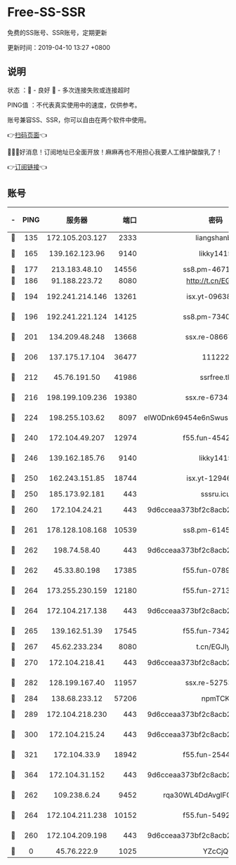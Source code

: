 # Free-SS-SSR

免费的SS账号、SSR账号，定期更新

更新时间：2019-04-10 13:27 +0800

## 说明

状态     ：🙂 - 良好 🙁 - 多次连接失败或连接超时

PING值   ：不代表真实使用中的速度，仅供参考。

账号兼容SS、SSR，你可以自由在两个软件中使用。

👉[扫码页面](https://liesauer.github.io/Free-SS-SSR/)👈

🎉🎉🎉好消息！订阅地址已全面开放！麻麻再也不用担心我要人工维护酸酸乳了！

👉[订阅链接](https://www.liesauer.net/yogurt/subscribe?ACCESS_TOKEN=DAYxR3mMaZAsaqUb)👈

## 账号

|-|PING|服务器|端口|密码|加密方式|区域|
|:----:|:----:|:-----:|-----:|:----:|:----:|:----:|
|🙂|135|172.105.203.127|2333|liangshanbo|chacha20|JP|
|🙂|165|139.162.123.96|9140|likky1415|aes-256-cfb|JP|
|🙂|177|213.183.48.10|14556|ss8.pm-46715191|rc4-md5|RU|
|🙂|186|91.188.223.72|8080|http://t.cn/EGJIyrl|rc4-md5|RU|
|🙂|194|192.241.214.146|13261|isx.yt-09638274|aes-256-cfb|US|
|🙂|196|192.241.221.124|14125|ss8.pm-73400574|aes-256-cfb|US|
|🙂|201|134.209.48.248|13668|ssx.re-08667439|aes-256-cfb|US|
|🙂|206|137.175.17.104|36477|111222|aes-256-cfb|US|
|🙂|212|45.76.191.50|41986|ssrfree.tk|aes-256-cfb|SG|
|🙂|216|198.199.109.236|19380|ssx.re-67345010|aes-256-cfb|US|
|🙂|224|198.255.103.62|8097|eIW0Dnk69454e6nSwuspv9DmS201tQ0D|aes-256-cfb|US|
|🙂|240|172.104.49.207|12974|f55.fun-45425940|aes-256-cfb|SG|
|🙂|246|139.162.185.76|9140|likky1415|aes-256-cfb|DE|
|🙂|250|162.243.151.85|18744|isx.yt-12946786|aes-256-cfb|US|
|🙂|250|185.173.92.181|443|sssru.icu|rc4-md5|RU|
|🙂|260|172.104.24.21|443|9d6cceaa373bf2c8acb22e60b6a58be6|aes-256-cfb|US|
|🙂|261|178.128.108.168|10539|ss8.pm-61451239|aes-256-cfb|SG|
|🙂|262|198.74.58.40|443|9d6cceaa373bf2c8acb22e60b6a58be6|aes-256-cfb|US|
|🙂|262|45.33.80.198|17385|f55.fun-07896387|aes-256-cfb|US|
|🙂|264|173.255.230.159|12180|f55.fun-27131097|aes-256-cfb|US|
|🙂|264|172.104.217.138|443|9d6cceaa373bf2c8acb22e60b6a58be6|aes-256-cfb|US|
|🙂|265|139.162.51.39|17545|f55.fun-73422177|aes-256-cfb|SG|
|🙂|267|45.62.233.234|8080|t.cn/EGJIyrl|rc4-md5|CA|
|🙂|270|172.104.218.41|443|9d6cceaa373bf2c8acb22e60b6a58be6|aes-256-cfb|US|
|🙂|282|128.199.167.40|11957|ssx.re-52753780|aes-256-cfb|SG|
|🙂|284|138.68.233.12|57206|npmTCK|rc4-md5|US|
|🙂|289|172.104.218.230|443|9d6cceaa373bf2c8acb22e60b6a58be6|aes-256-cfb|US|
|🙂|300|172.104.215.24|443|9d6cceaa373bf2c8acb22e60b6a58be6|aes-256-cfb|US|
|🙂|321|172.104.33.9|18942|f55.fun-25441052|aes-256-cfb|SG|
|🙂|364|172.104.31.152|443|9d6cceaa373bf2c8acb22e60b6a58be6|aes-256-cfb|US|
|🙂|262|109.238.6.24|9452|rqa30WL4DdAvgIFG6Fs3znzTa|aes-256-cfb|FR|
|🙂|264|172.104.211.238|10152|f55.fun-54923385|aes-256-cfb|US|
|🙁|260|172.104.209.198|443|9d6cceaa373bf2c8acb22e60b6a58be6|aes-256-cfb|US|
|🙁|0|45.76.222.9|1025|YZcCjQ|rc4-md5|JP|
